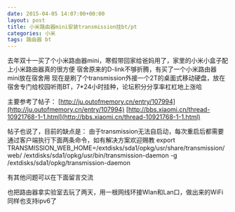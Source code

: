 ```yaml
---
date: 2015-04-05 14:07:00+00:00
layout: post
title: 小米路由器mini安装transmission挂bt/pt
categories: 小米
tags: 路由器 bt
---
```

  去年双十一买了个小米路由器mini，寒假带回家给爸妈用了，家里的小米小盒子配上小米路由器真的很方便
  宿舍原来的D-link不够折腾，有买了一个小米路由器mini放在宿舍用
   现在是刷了个transmission外接一个2T的桌面式移动硬盘，放在宿舍专门给校园听雨BT，7*24小时挂种，论坛积分分享率杠杠地上涨哈

   主要参考了帖子：
   [http://ju.outofmemory.cn/entry/107994](http://ju.outofmemory.cn/entry/107994)
   [http://bbs.xiaomi.cn/thread-10921768-1-1.html](http://bbs.xiaomi.cn/thread-10921768-1-1.html)
   
   帖子也说了，目前的缺点是：
   由于transmission无法自启动，每次重启后都需要通过客户端执行下面两条命令，如有解决方案欢迎赐教
export TRANSMISSION_WEB_HOME=/extdisks/sda1/opkg/usr/share/transmission/web/
/extdisks/sda1/opkg/usr/bin/transmission-daemon -g /extdisks/sda1/opkg/transmission-daemon

   有其他问题可以在下面留言交流
   
   也把路由器拿实验室去玩了两天，用一根网线环接Wlan和Lan口，做出来的WiFi同样也支持ipv6了
   
   <script>
window.tctipConfig = {
        staticPrefix:   "http://static.tctip.com",
        buttonImageId:  7,
        buttonTip:  "zanzhu",
        list:{
            alipay: {qrimg: "https://raw.githubusercontent.com/flyingyouth/Jekyll-Light/gh-pages/img/ali.png"},
            weixin:{qrimg: "https://raw.githubusercontent.com/flyingyouth/Jekyll-Light/gh-pages/img/wx.png"},
        }
};
</script>
<script src="http://static.tctip.com/js/tctip.min.js"></script>
   
   